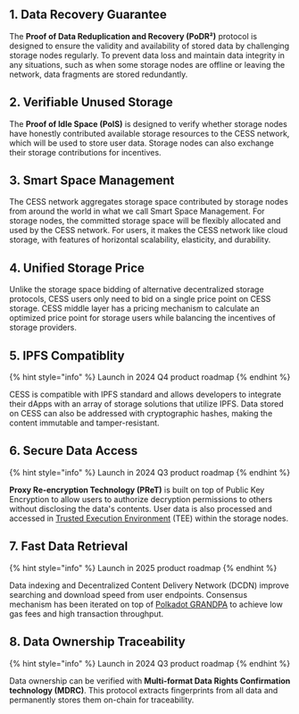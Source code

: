 ## 1. Data Recovery Guarantee

The **Proof of Data Reduplication and Recovery (PoDR²)** protocol is designed to ensure the validity and availability of stored data by challenging storage nodes regularly. To prevent data loss and maintain data integrity in any situations, such as when some storage nodes are offline or leaving the network, data fragments are stored redundantly.

## 2. Verifiable Unused Storage

The **Proof of Idle Space (PoIS)** is designed to verify whether storage nodes have honestly contributed available storage resources to the CESS network, which will be used to store user data. Storage nodes can also exchange their storage contributions for incentives.

## 3. Smart Space Management

The CESS network aggregates storage space contributed by storage nodes from around the world in what we call Smart Space Management. For storage nodes, the committed storage space will be flexibly allocated and used by the CESS network. For users, it makes the CESS network like cloud storage, with features of horizontal scalability, elasticity, and durability.

## 4. Unified Storage Price

Unlike the storage space bidding of alternative decentralized storage protocols, CESS users only need to bid on a single price point on CESS storage. CESS middle layer has a pricing mechanism to calculate an optimized price point for storage users while balancing the incentives of storage providers.

## 5. IPFS Compatiblity

{% hint style="info" %}
Launch in 2024 Q4 product roadmap
{% endhint %}

CESS is compatible with IPFS standard and allows developers to integrate their dApps with an array of storage solutions that utilize IPFS. Data stored on CESS can also be addressed with cryptographic hashes, making the content immutable and tamper-resistant.

## 6. Secure Data Access

{% hint style="info" %}
Launch in 2024 Q3 product roadmap
{% endhint %}

**Proxy Re-encryption Technology (PReT)** is built on top of Public Key Encryption to allow users to authorize decryption permissions to others without disclosing the data's contents. User data is also processed and accessed in [Trusted Execution Environment](https://en.wikipedia.org/wiki/Trusted_execution_environment) (TEE) within the storage nodes.

## 7. Fast Data Retrieval

{% hint style="info" %}
Launch in 2025 product roadmap
{% endhint %}

Data indexing and Decentralized Content Delivery Network (DCDN) improve searching and download speed from user endpoints. Consensus mechanism has been iterated on top of [Polkadot GRANDPA](https://wiki.polkadot.network/docs/learn-consensus#finality-gadget-grandpa) to achieve low gas fees and high transaction throughput.

## 8. Data Ownership Traceability

{% hint style="info" %}
Launch in 2024 Q3 product roadmap
{% endhint %}

Data ownership can be verified with **Multi-format Data Rights Confirmation technology (MDRC)**. This protocol extracts fingerprints from all data and permanently stores them on-chain for traceability.
